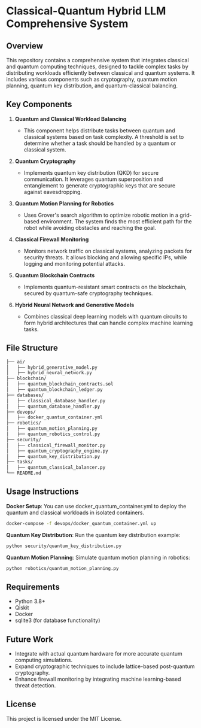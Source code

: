 

# Classical-Quantum Hybrid LLM Comprehensive System

## Overview
This repository contains a comprehensive system that integrates classical and quantum computing techniques, designed to tackle complex tasks by distributing workloads efficiently between classical and quantum systems. It includes various components such as cryptography, quantum motion planning, quantum key distribution, and quantum-classical balancing.

## Key Components
1. **Quantum and Classical Workload Balancing**
   - This component helps distribute tasks between quantum and classical systems based on task complexity. A threshold is set to determine whether a task should be handled by a quantum or classical system.

2. **Quantum Cryptography**
   - Implements quantum key distribution (QKD) for secure communication. It leverages quantum superposition and entanglement to generate cryptographic keys that are secure against eavesdropping.

3. **Quantum Motion Planning for Robotics**
   - Uses Grover's search algorithm to optimize robotic motion in a grid-based environment. The system finds the most efficient path for the robot while avoiding obstacles and reaching the goal.

4. **Classical Firewall Monitoring**
   - Monitors network traffic on classical systems, analyzing packets for security threats. It allows blocking and allowing specific IPs, while logging and monitoring potential attacks.

5. **Quantum Blockchain Contracts**
   - Implements quantum-resistant smart contracts on the blockchain, secured by quantum-safe cryptography techniques.

6. **Hybrid Neural Network and Generative Models**
   - Combines classical deep learning models with quantum circuits to form hybrid architectures that can handle complex machine learning tasks.

## File Structure
```bash
├── ai/
│   ├── hybrid_generative_model.py
│   ├── hybrid_neural_network.py
├── blockchain/
│   ├── quantum_blockchain_contracts.sol
│   ├── quantum_blockchain_ledger.py
├── databases/
│   ├── classical_database_handler.py
│   ├── quantum_database_handler.py
├── devops/
│   ├── docker_quantum_container.yml
├── robotics/
│   ├── quantum_motion_planning.py
│   ├── quantum_robotics_control.py
├── security/
│   ├── classical_firewall_monitor.py
│   ├── quantum_cryptography_engine.py
│   ├── quantum_key_distribution.py
├── tasks/
│   ├── quantum_classical_balancer.py
└── README.md
```

## Usage Instructions
**Docker Setup**: You can use docker_quantum_container.yml to deploy the quantum and classical workloads in isolated containers.
```bash
docker-compose -f devops/docker_quantum_container.yml up
```

**Quantum Key Distribution**: Run the quantum key distribution example:
```bash
python security/quantum_key_distribution.py
```

**Quantum Motion Planning**: Simulate quantum motion planning in robotics:
```bash
python robotics/quantum_motion_planning.py
```

## Requirements
- Python 3.8+
- Qiskit
- Docker
- sqlite3 (for database functionality)

## Future Work
- Integrate with actual quantum hardware for more accurate quantum computing simulations.
- Expand cryptographic techniques to include lattice-based post-quantum cryptography.
- Enhance firewall monitoring by integrating machine learning-based threat detection.

## License
This project is licensed under the MIT License.
